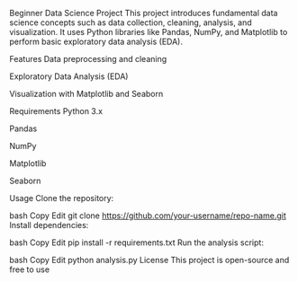 Beginner Data Science Project
This project introduces fundamental data science concepts such as data collection, cleaning, analysis, and visualization. It uses Python libraries like Pandas, NumPy, and Matplotlib to perform basic exploratory data analysis (EDA).

Features
Data preprocessing and cleaning

Exploratory Data Analysis (EDA)

Visualization with Matplotlib and Seaborn

Requirements
Python 3.x

Pandas

NumPy

Matplotlib

Seaborn

Usage
Clone the repository:

bash
Copy
Edit
git clone https://github.com/your-username/repo-name.git
Install dependencies:

bash
Copy
Edit
pip install -r requirements.txt
Run the analysis script:

bash
Copy
Edit
python analysis.py
License
This project is open-source and free to use
